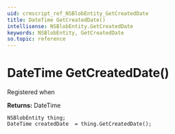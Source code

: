 ```yaml
---
uid: crmscript_ref_NSBlobEntity_GetCreatedDate
title: DateTime GetCreatedDate()
intellisense: NSBlobEntity.GetCreatedDate
keywords: NSBlobEntity, GetCreatedDate
so.topic: reference
---
```


# DateTime GetCreatedDate()

Registered when

**Returns:** DateTime

```crmscript
NSBlobEntity thing;
DateTime createdDate  = thing.GetCreatedDate();
```

